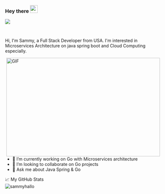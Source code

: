 ### Hey there <img src="https://media.giphy.com/media/hvRJCLFzcasrR4ia7z/giphy.gif" width="25px">

![](https://visitor-badge.glitch.me/badge?page_id=sammyhallo)

<br />


Hi, I'm Sammy, a Full Stack Developer from USA. I'm interested in Microservices Architecture on java spring boot and Cloud Computing especially.

<img align="right" alt="GIF" src="https://github.com/abhisheknaiidu/abhisheknaiidu/blob/master/code.gif?raw=true" width="500" height="320" />
<br/>
<!--
**jasanishubh123/jasanishubh123** is a ✨ _special_ ✨ repository because its `README.md` (this file) appears on your GitHub profile.
-->

- 🔭 I’m currently working on Go with Microservices architecture
- 👯 I’m looking to collaborate on Go projects
- 💬 Ask me about Java Spring & Go


📈 My GitHub Stats
<br/>
 <img src="https://github-readme-stats.vercel.app/api?username=sammyhallo&show_icons=true&theme=gotham" alt="sammyhallo" />
